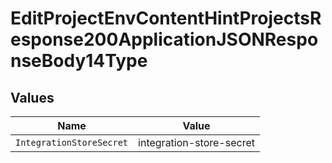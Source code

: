 # EditProjectEnvContentHintProjectsResponse200ApplicationJSONResponseBody14Type


## Values

| Name                     | Value                    |
| ------------------------ | ------------------------ |
| `IntegrationStoreSecret` | integration-store-secret |